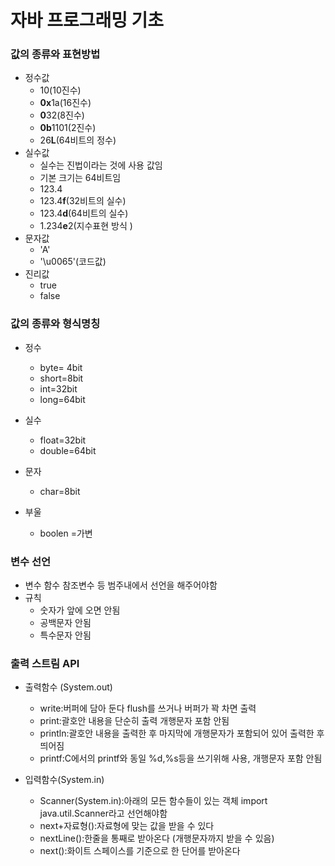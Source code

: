 # 자바 프로그래밍 기초

### 값의 종류와 표현방법

- 정수값
  - 10(10진수)
  - **0x**1a(16진수)
  - **0**32(8진수)
  - **0b**1101(2진수)
  - 26**L**(64비트의 정수)
- 실수값
  - 실수는 진법이라는 것에 사용 값임
  - 기본 크기는 64비트임
  - 123.4
  - 123.4**f**(32비트의 실수)
  - 123.4**d**(64비트의 실수)
  - 1.234**e**2(지수표현 방식 )
- 문자값
  - 'A'
  - '\u0065'(코드값)
- 진리값
  - true
  - false

### 값의 종류와 형식명칭

- 정수
  - byte= 4bit
  - short=8bit
  - int=32bit
  - long=64bit

- 실수
  - float=32bit
  - double=64bit
- 문자
  - char=8bit
- 부울
  - boolen =가변

### 변수 선언

- 변수 함수 참조변수 등 범주내에서 선언을 해주어야함
- 규칙
  - 숫자가 앞에 오면 안됨
  - 공백문자 안됨
  - 특수문자 안됨

### 출력 스트림 API

- 출력함수 (System.out)
  - write:버퍼에 담아 둔다 flush를 쓰거나 버퍼가 꽉 차면 출력
  - print:괄호안 내용을 단순히 출력 개행문자 포함 안됨
  - println:괄호안 내용을 출력한 후 마지막에 개행문자가 포함되어 있어 출력한 후 띄어짐
  - printf:C에서의 printf와 동일 %d,%s등을 쓰기위해 사용, 개행문자 포함 안됨

- 입력함수(System.in)
  - Scanner(System.in):아래의 모든 함수들이 있는 객체 import java.util.Scanner라고 선언해야함
  - next+자료형():자료형에 맞는 값을 받을 수 있다
  - nextLine():한줄을 통째로 받아온다 (개행문자까지 받을 수 있음)
  - next():화이트 스페이스를 기준으로 한 단어를 받아온다